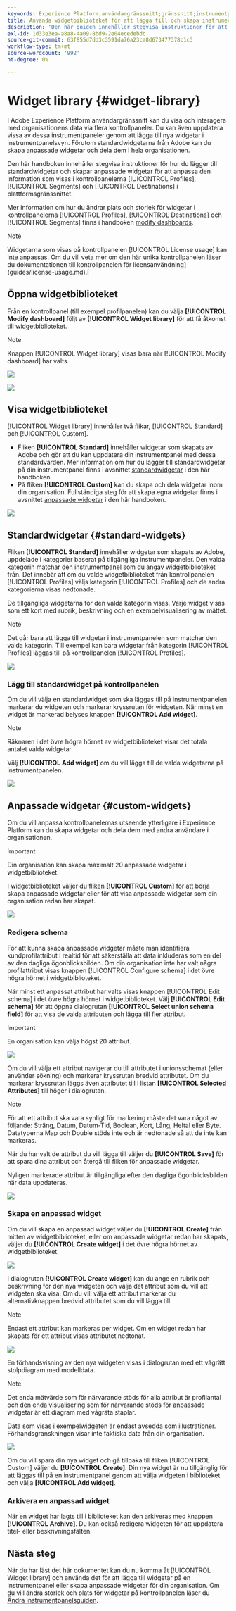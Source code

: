 ```yaml
---
keywords: Experience Platform;användargränssnitt;gränssnitt;instrumentpaneler;instrumentpanel;profiler;segment;mål;licensanvändning
title: Använda widgetbiblioteket för att lägga till och skapa instrumentpanelswidgetar
description: 'Den här guiden innehåller stegvisa instruktioner för att lägga till standardwidgetar och skapa anpassade widgetar för att visualisera instrumentpanelsdata i Adobe Experience Platform. '
exl-id: 1d33e3ea-a8a8-4a09-8bd9-2e04ecedebdc
source-git-commit: 63f855d7dd3c3591da76a23ca8d673477378c1c3
workflow-type: tm+mt
source-wordcount: '992'
ht-degree: 0%

---
```


# Widget library {#widget-library}

I Adobe Experience Platform användargränssnitt kan du visa och interagera med organisationens data via flera kontrollpaneler. Du kan även uppdatera vissa av dessa instrumentpaneler genom att lägga till nya widgetar i instrumentpanelsvyn. Förutom standardwidgetarna från Adobe kan du skapa anpassade widgetar och dela dem i hela organisationen.

Den här handboken innehåller stegvisa instruktioner för hur du lägger till standardwidgetar och skapar anpassade widgetar för att anpassa den information som visas i kontrollpanelerna [!UICONTROL Profiles], [!UICONTROL Segments] och [!UICONTROL Destinations] i plattformsgränssnittet.

Mer information om hur du ändrar plats och storlek för widgetar i kontrollpanelerna [!UICONTROL Profiles], [!UICONTROL Destinations] och [!UICONTROL Segments] finns i handboken [modify dashboards](modify.md).

>[!NOTE]
>
>Widgetarna som visas på kontrollpanelen [!UICONTROL License usage] kan inte anpassas. Om du vill veta mer om den här unika kontrollpanelen läser du dokumentationen till kontrollpanelen för licensanvändning](guides/license-usage.md).[

## Öppna widgetbiblioteket

Från en kontrollpanel (till exempel profilpanelen) kan du välja **[!UICONTROL Modify dashboard]** följt av **[!UICONTROL Widget library]** för att få åtkomst till widgetbiblioteket.

>[!NOTE]
>
>Knappen [!UICONTROL Widget library] visas bara när [!UICONTROL Modify dashboard] har valts.

![](images/customization/modify-dashboard.png)

![](images/customization/widget-library-button.png)

## Visa widgetbiblioteket

[!UICONTROL Widget library] innehåller två flikar, [!UICONTROL Standard] och [!UICONTROL Custom].

* Fliken **[!UICONTROL Standard]** innehåller widgetar som skapats av Adobe och gör att du kan uppdatera din instrumentpanel med dessa standardvärden. Mer information om hur du lägger till standardwidgetar på din instrumentpanel finns i avsnittet [standardwidgetar](#standard-widgets) i den här handboken.
* På fliken **[!UICONTROL Custom]** kan du skapa och dela widgetar inom din organisation. Fullständiga steg för att skapa egna widgetar finns i avsnittet [anpassade widgetar](#custom-widgets) i den här handboken.

![](images/customization/widget-library.png)

## Standardwidgetar {#standard-widgets}

Fliken **[!UICONTROL Standard]** innehåller widgetar som skapats av Adobe, uppdelade i kategorier baserat på tillgängliga instrumentpaneler. Den valda kategorin matchar den instrumentpanel som du angav widgetbiblioteket från. Det innebär att om du valde widgetbiblioteket från kontrollpanelen [!UICONTROL Profiles] väljs kategorin [!UICONTROL Profiles] och de andra kategorierna visas nedtonade.

De tillgängliga widgetarna för den valda kategorin visas. Varje widget visas som ett kort med rubrik, beskrivning och en exempelvisualisering av måttet.

>[!NOTE]
>
>Det går bara att lägga till widgetar i instrumentpanelen som matchar den valda kategorin. Till exempel kan bara widgetar från kategorin [!UICONTROL Profiles] läggas till på kontrollpanelen [!UICONTROL Profiles].

![](images/customization/standard-widgets.png)

### Lägg till standardwidget på kontrollpanelen

Om du vill välja en standardwidget som ska läggas till på instrumentpanelen markerar du widgeten och markerar kryssrutan för widgeten. När minst en widget är markerad belyses knappen **[!UICONTROL Add widget]**.

>[!NOTE]
>
>Räknaren i det övre högra hörnet av widgetbiblioteket visar det totala antalet valda widgetar.

Välj **[!UICONTROL Add widget]** om du vill lägga till de valda widgetarna på instrumentpanelen.

![](images/customization/add-widget.png)

## Anpassade widgetar {#custom-widgets}

Om du vill anpassa kontrollpanelernas utseende ytterligare i Experience Platform kan du skapa widgetar och dela dem med andra användare i organisationen.

>[!IMPORTANT]
>
>Din organisation kan skapa maximalt 20 anpassade widgetar i widgetbiblioteket.

I widgetbiblioteket väljer du fliken **[!UICONTROL Custom]** för att börja skapa anpassade widgetar eller för att visa anpassade widgetar som din organisation redan har skapat.

![](images/customization/custom-widgets.png)

### Redigera schema

För att kunna skapa anpassade widgetar måste man identifiera kundprofilattribut i realtid för att säkerställa att data inkluderas som en del av den dagliga ögonblicksbilden. Om din organisation inte har valt några profilattribut visas knappen [!UICONTROL Configure schema] i det övre högra hörnet i widgetbiblioteket.

När minst ett anpassat attribut har valts visas knappen [!UICONTROL Edit schema] i det övre högra hörnet i widgetbiblioteket. Välj **[!UICONTROL Edit schema]** för att öppna dialogrutan **[!UICONTROL Select union schema field]** för att visa de valda attributen och lägga till fler attribut.

>[!IMPORTANT]
>
>En organisation kan välja högst 20 attribut.

![](images/customization/edit-schema.png)

Om du vill välja ett attribut navigerar du till attributet i unionsschemat (eller använder sökning) och markerar kryssrutan bredvid attributet. Om du markerar kryssrutan läggs även attributet till i listan **[!UICONTROL Selected Attributes]** till höger i dialogrutan.

>[!NOTE]
>
>För att ett attribut ska vara synligt för markering måste det vara något av följande: Sträng, Datum, Datum-Tid, Boolean, Kort, Lång, Heltal eller Byte. Datatyperna Map och Double stöds inte och är nedtonade så att de inte kan markeras.

När du har valt de attribut du vill lägga till väljer du **[!UICONTROL Save]** för att spara dina attribut och återgå till fliken för anpassade widgetar.

Nyligen markerade attribut är tillgängliga efter den dagliga ögonblicksbilden när data uppdateras.

![](images/customization/select-attribute.png)

### Skapa en anpassad widget

Om du vill skapa en anpassad widget väljer du **[!UICONTROL Create]** från mitten av widgetbiblioteket, eller om anpassade widgetar redan har skapats, väljer du **[!UICONTROL Create widget]** i det övre högra hörnet av widgetbiblioteket.

![](images/customization/create-widget.png)

I dialogrutan **[!UICONTROL Create widget]** kan du ange en rubrik och beskrivning för den nya widgeten och välja det attribut som du vill att widgeten ska visa. Om du vill välja ett attribut markerar du alternativknappen bredvid attributet som du vill lägga till.

>[!NOTE]
>
>Endast ett attribut kan markeras per widget. Om en widget redan har skapats för ett attribut visas attributet nedtonat.

![](images/customization/create-widget-dialog.png)

En förhandsvisning av den nya widgeten visas i dialogrutan med ett vågrätt stolpdiagram med modelldata.

>[!NOTE]
>
>Det enda mätvärde som för närvarande stöds för alla attribut är profilantal och den enda visualisering som för närvarande stöds för anpassade widgetar är ett diagram med vågräta staplar.
>
>Data som visas i exempelwidgeten är endast avsedda som illustrationer. Förhandsgranskningen visar inte faktiska data från din organisation.

![](images/customization/create-widget-select-attribute.png)

Om du vill spara din nya widget och gå tillbaka till fliken [!UICONTROL Custom] väljer du **[!UICONTROL Create]**. Din nya widget är nu tillgänglig för att läggas till på en instrumentpanel genom att välja widgeten i biblioteket och välja **[!UICONTROL Add widget]**.

### Arkivera en anpassad widget

När en widget har lagts till i biblioteket kan den arkiveras med knappen **[!UICONTROL Archive]**. Du kan också redigera widgeten för att uppdatera titel- eller beskrivningsfälten.

## Nästa steg

När du har läst det här dokumentet kan du nu komma åt [!UICONTROL Widget library] och använda det för att lägga till widgetar på en instrumentpanel eller skapa anpassade widgetar för din organisation. Om du vill ändra storlek och plats för widgetar på kontrollpanelen läser du [Ändra instrumentpanelsguiden](modify.md).
